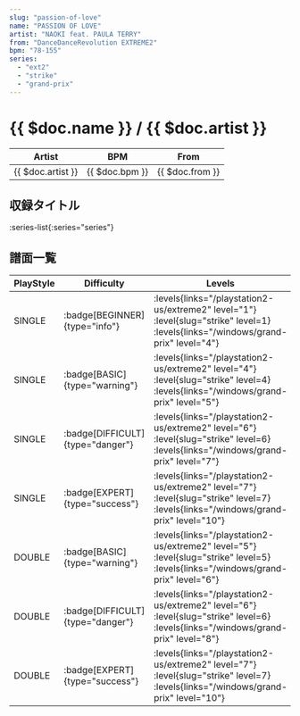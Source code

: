 ```yaml
---
slug: "passion-of-love"
name: "PASSION OF LOVE"
artist: "NAOKI feat. PAULA TERRY"
from: "DanceDanceRevolution EXTREME2"
bpm: "78-155"
series:
  - "ext2"
  - "strike"
  - "grand-prix"
---
```


# {{ $doc.name }} / {{ $doc.artist }}

|Artist|BPM|From|
|------|---|----|
|{{ $doc.artist }}|{{ $doc.bpm }}|{{ $doc.from }}|

## 収録タイトル

:series-list{:series="series"}

## 譜面一覧

|PlayStyle|Difficulty|Levels|Notes|Movie|
|---------|----------|------|-----|-----|
|SINGLE| :badge[BEGINNER]{type="info"}| :levels{links="/playstation2-us/extreme2" level="1"} :level{slug="strike" level=1}  :levels{links="/windows/grand-prix" level="4"}|101/0||
|SINGLE| :badge[BASIC]{type="warning"}| :levels{links="/playstation2-us/extreme2" level="4"} :level{slug="strike" level=4}  :levels{links="/windows/grand-prix" level="5"}|154/10||
|SINGLE| :badge[DIFFICULT]{type="danger"}| :levels{links="/playstation2-us/extreme2" level="6"} :level{slug="strike" level=6}  :levels{links="/windows/grand-prix" level="7"}|224/18||
|SINGLE| :badge[EXPERT]{type="success"}| :levels{links="/playstation2-us/extreme2" level="7"} :level{slug="strike" level=7}  :levels{links="/windows/grand-prix" level="10"}|290/22||
|DOUBLE| :badge[BASIC]{type="warning"}| :levels{links="/playstation2-us/extreme2" level="5"} :level{slug="strike" level=5}  :levels{links="/windows/grand-prix" level="6"}|161/29||
|DOUBLE| :badge[DIFFICULT]{type="danger"}| :levels{links="/playstation2-us/extreme2" level="6"} :level{slug="strike" level=6}  :levels{links="/windows/grand-prix" level="8"}|221/18||
|DOUBLE| :badge[EXPERT]{type="success"}| :levels{links="/playstation2-us/extreme2" level="7"} :level{slug="strike" level=7}  :levels{links="/windows/grand-prix" level="10"}|287/19||
